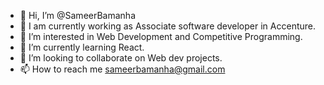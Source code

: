 - 👋 Hi, I’m @SameerBamanha
- 🏡 I am currently working as Associate software developer in Accenture. 
- 👀 I’m interested in Web Development and Competitive Programming.
- 🌱 I’m currently learning React.
- 💞️ I’m looking to collaborate on Web dev projects.
- 📫 How to reach me sameerbamanha@gmail.com
<!---
SameerBamanha/SameerBamanha is a ✨ special ✨ repository because its `README.md` (this file) appears on your GitHub profile.
You can click the Preview link to take a look at your changes.
--->
